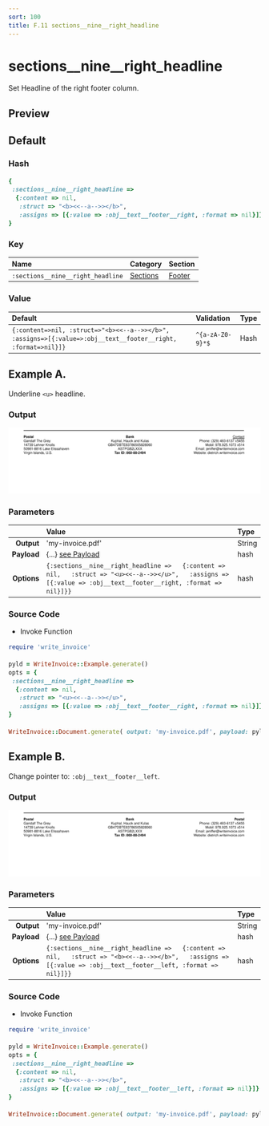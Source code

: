 ```yaml
---
sort: 100
title: F.11 sections__nine__right_headline
---
```

# sections__nine__right_headline

Set Headline of the right footer column.


## Preview

<div >
    <canvas id='canvas' search=':sections__nine__right_headline' palette='option_detail'></canvas>
</div>
<script src="../assets/js/marker.js"></script>  

 
## Default

### Hash

```ruby
{
 :sections__nine__right_headline => 
  {:content => nil,
   :struct => "<b><<--a-->></b>",
   :assigns => [{:value => :obj__text__footer__right, :format => nil}]}
} 
```

### Key

| **Name** | **Category** | **Section** |
| :--- | :--- | :--- |
| ```:sections__nine__right_headline``` |  [Sections](./#sections) | [Footer](/sections/footer) |

### Value



| **Default**| **Validation**| **Type** |
| :--- | :--- | :--- |
| ```{:content=>nil, :struct=>"<b><<--a-->></b>", :assigns=>[{:value=>:obj__text__footer__right, :format=>nil}]}``` | ```^{a-zA-Z0-9}*$``` | Hash |

## Example A.

Underline `<u>` headline.

### Output

<img src="../assets/images/options/sections__nine__right_headline--a.png">



### Parameters

| | **Value** | **Type** |
|------:|:------|:------|
| **Output** | 'my-invoice.pdf' | String |
| **Payload** | {...} [see Payload](../payload) | hash |
| **Options** | ```{:sections__nine__right_headline =>   {:content => nil,   :struct => "<u><<--a-->></u>",   :assigns => [{:value => :obj__text__footer__right, :format => nil}]}}``` | hash |


### Source Code

* Invoke Function

```ruby
require 'write_invoice'
 
pyld = WriteInvoice::Example.generate()
opts = {
 :sections__nine__right_headline => 
  {:content => nil,
   :struct => "<u><<--a-->></u>",
   :assigns => [{:value => :obj__text__footer__right, :format => nil}]}
}
 
WriteInvoice::Document.generate( output: 'my-invoice.pdf', payload: pyld, options: opts )

```

## Example B.

Change pointer to: `:obj__text__footer__left`.

### Output

<img src="../assets/images/options/sections__nine__right_headline--b.png">



### Parameters

| | **Value** | **Type** |
|------:|:------|:------|
| **Output** | 'my-invoice.pdf' | String |
| **Payload** | {...} [see Payload](../payload) | hash |
| **Options** | ```{:sections__nine__right_headline =>   {:content => nil,   :struct => "<b><<--a-->></b>",   :assigns => [{:value => :obj__text__footer__left, :format => nil}]}}``` | hash |


### Source Code

* Invoke Function

```ruby
require 'write_invoice'
 
pyld = WriteInvoice::Example.generate()
opts = {
 :sections__nine__right_headline => 
  {:content => nil,
   :struct => "<b><<--a-->></b>",
   :assigns => [{:value => :obj__text__footer__left, :format => nil}]}
}
 
WriteInvoice::Document.generate( output: 'my-invoice.pdf', payload: pyld, options: opts )

```


